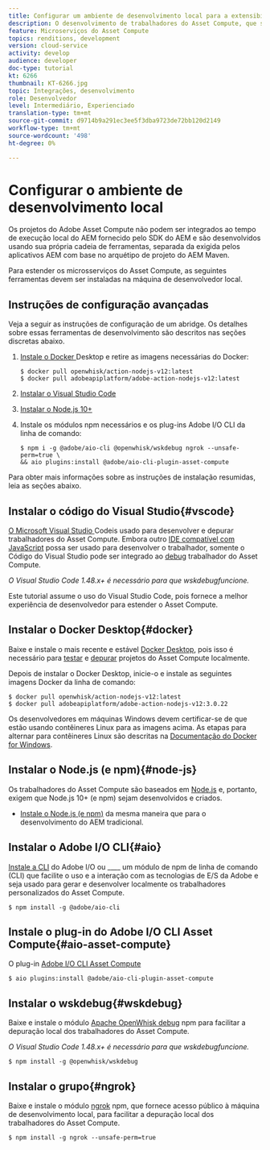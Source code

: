 ```yaml
---
title: Configurar um ambiente de desenvolvimento local para a extensibilidade do Asset Compute
description: O desenvolvimento de trabalhadores do Asset Compute, que são aplicativos JavaScript Node.js, requer ferramentas de desenvolvimento específicas que diferem do desenvolvimento do AEM tradicional, que vai de Node.js e vários módulos npm a Docker Desktop e Microsoft Visual Studio Code.
feature: Microserviços do Asset Compute
topics: renditions, development
version: cloud-service
activity: develop
audience: developer
doc-type: tutorial
kt: 6266
thumbnail: KT-6266.jpg
topic: Integrações, desenvolvimento
role: Desenvolvedor
level: Intermediário, Experienciado
translation-type: tm+mt
source-git-commit: d9714b9a291ec3ee5f3dba9723de72bb120d2149
workflow-type: tm+mt
source-wordcount: '498'
ht-degree: 0%

---
```



# Configurar o ambiente de desenvolvimento local

Os projetos do Adobe Asset Compute não podem ser integrados ao tempo de execução local do AEM fornecido pelo SDK do AEM e são desenvolvidos usando sua própria cadeia de ferramentas, separada da exigida pelos aplicativos AEM com base no arquétipo de projeto do AEM Maven.

Para estender os microsserviços do Asset Compute, as seguintes ferramentas devem ser instaladas na máquina de desenvolvedor local.

## Instruções de configuração avançadas

Veja a seguir as instruções de configuração de um abridge. Os detalhes sobre essas ferramentas de desenvolvimento são descritos nas seções discretas abaixo.

1. [Instale o Docker ](https://www.docker.com/products/docker-desktop) Desktop e retire as imagens necessárias do Docker:

   ```
   $ docker pull openwhisk/action-nodejs-v12:latest
   $ docker pull adobeapiplatform/adobe-action-nodejs-v12:latest
   ```

1. [Instalar o Visual Studio Code](https://code.visualstudio.com/download)
1. [Instalar o Node.js 10+](../../local-development-environment/development-tools.md#node-js)
1. Instale os módulos npm necessários e os plug-ins Adobe I/O CLI da linha de comando:

   ```
   $ npm i -g @adobe/aio-cli @openwhisk/wskdebug ngrok --unsafe-perm=true \
   && aio plugins:install @adobe/aio-cli-plugin-asset-compute
   ```

Para obter mais informações sobre as instruções de instalação resumidas, leia as seções abaixo.

## Instalar o código do Visual Studio{#vscode}

[O Microsoft Visual Studio ](https://code.visualstudio.com/download) Codeis usado para desenvolver e depurar trabalhadores do Asset Compute. Embora outro [IDE compatível com JavaScript](../../local-development-environment/development-tools.md#set-up-the-development-ide) possa ser usado para desenvolver o trabalhador, somente o Código do Visual Studio pode ser integrado ao [debug](../test-debug/debug.md) trabalhador do Asset Compute.

_O Visual Studio Code 1.48.x+ é necessário para que  [](#wskdebug) wskdebugfuncione._

Este tutorial assume o uso do Visual Studio Code, pois fornece a melhor experiência de desenvolvedor para estender o Asset Compute.

## Instalar o Docker Desktop{#docker}

Baixe e instale o mais recente e estável [Docker Desktop](https://www.docker.com/products/docker-desktop), pois isso é necessário para [testar](../test-debug/test.md) e [depurar](../test-debug/debug.md) projetos do Asset Compute localmente.

Depois de instalar o Docker Desktop, inicie-o e instale as seguintes imagens Docker da linha de comando:

```
$ docker pull openwhisk/action-nodejs-v12:latest
$ docker pull adobeapiplatform/adobe-action-nodejs-v12:3.0.22
```

Os desenvolvedores em máquinas Windows devem certificar-se de que estão usando contêineres Linux para as imagens acima. As etapas para alternar para contêineres Linux são descritas na [Documentação do Docker for Windows](https://docs.docker.com/docker-for-windows/).

## Instalar o Node.js (e npm){#node-js}

Os trabalhadores do Asset Compute são baseados em [Node.js](https://nodejs.org/) e, portanto, exigem que Node.js 10+ (e npm) sejam desenvolvidos e criados.

+ [Instale o Node.js (e npm)](../../local-development-environment/development-tools.md#node-js) da mesma maneira que para o desenvolvimento do AEM tradicional.

## Instalar o Adobe I/O CLI{#aio}

[Instale a CLI](../../local-development-environment/development-tools.md#aio-cli) do Adobe I/O ou  ____ um módulo de npm de linha de comando (CLI) que facilite o uso e a interação com as tecnologias de E/S da Adobe e seja usado para gerar e desenvolver localmente os trabalhadores personalizados do Asset Compute.

```
$ npm install -g @adobe/aio-cli
```

## Instale o plug-in do Adobe I/O CLI Asset Compute{#aio-asset-compute}

O plug-in [Adobe I/O CLI Asset Compute](https://github.com/adobe/aio-cli-plugin-asset-compute)

```
$ aio plugins:install @adobe/aio-cli-plugin-asset-compute
```

## Instalar o wskdebug{#wskdebug}

Baixe e instale o módulo [Apache OpenWhisk debug](https://www.npmjs.com/package/@openwhisk/wskdebug) npm para facilitar a depuração local dos trabalhadores do Asset Compute.

_O Visual Studio Code 1.48.x+ é necessário para que  [](#wskdebug) wskdebugfuncione._

```
$ npm install -g @openwhisk/wskdebug
```

## Instalar o grupo{#ngrok}

Baixe e instale o módulo [ngrok](https://www.npmjs.com/package/ngrok) npm, que fornece acesso público à máquina de desenvolvimento local, para facilitar a depuração local dos trabalhadores do Asset Compute.

```
$ npm install -g ngrok --unsafe-perm=true
```
